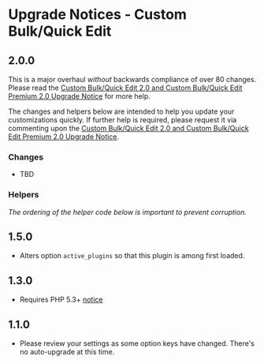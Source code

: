# Upgrade Notices - Custom Bulk/Quick Edit

## 2.0.0

This is a major overhaul *without* backwards compliance of over 80 changes. Please read the [Custom Bulk/Quick Edit 2.0 and Custom Bulk/Quick Edit Premium 2.0 Upgrade Notice](TBD) for more help. 

The changes and helpers below are intended to help you update your customizations quickly. If further help is required, please request it via commenting upon the [Custom Bulk/Quick Edit 2.0 and Custom Bulk/Quick Edit Premium 2.0 Upgrade Notice](TBD).

### Changes

* TBD

###  Helpers

*The ordering of the helper code below is important to prevent corruption.*

## 1.5.0

* Alters option `active_plugins` so that this plugin is among first loaded.

## 1.3.0

* Requires PHP 5.3+ [notice](https://aihrus.zendesk.com/entries/30678006)

## 1.1.0

* Please review your settings as some option keys have changed. There's no auto-upgrade at this time.

